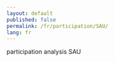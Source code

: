 ```yaml
---
layout: default
published: false
permalink: /fr/participation/SAU/
lang: fr
---
```


participation analysis SAU

